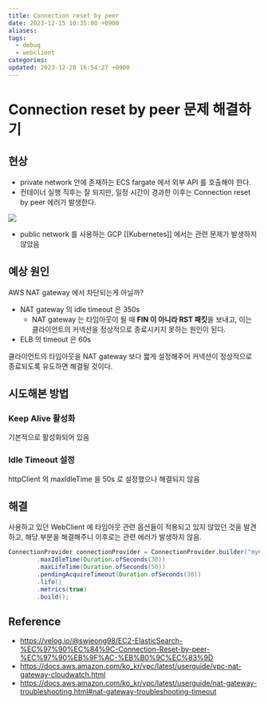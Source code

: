 ```yaml
---
title: Connection reset by peer
date: 2023-12-15 10:35:00 +0900
aliases: 
tags:
  - debug
  - webclient
categories: 
updated: 2023-12-20 16:54:27 +0900
---
```


# Connection reset by peer 문제 해결하기

## 현상

- private network 안에 존재하는 ECS fargate 에서 외부 API 를 호출해야 한다.
- 컨테이너 실행 직후는 잘 되지만, 일정 시간이 경과한 이후는 Connection reset by peer 에러가 발생한다.

![](https://i.imgur.com/d0FzOEn.png)

- public network 를 사용하는 GCP [[Kubernetes]] 에서는 관련 문제가 발생하지 않았음

## 예상 원인

AWS NAT gateway 에서 차단되는게 아닐까?

- NAT gateway 의 idle timeout 은 350s
    - NAT gateway 는 타임아웃이 될 때 **FIN 이 아니라 RST 패킷**을 보내고, 이는 클라이언트의 커넥션을 정상적으로 종료시키지 못하는 원인이 된다.
- ELB 의 timeout 은 60s

클라이언트의 타임아웃을 NAT gateway 보다 짧게 설정해주어 커넥션이 정상적으로 종료되도록 유도하면 해결될 것이다.

## 시도해본 방법

### Keep Alive 활성화

기본적으로 활성화되어 있음

### Idle Timeout 설정

httpClient 의 maxIdleTime 을 50s 로 설정했으나 해결되지 않음

## 해결

사용하고 있던 WebClient 에 타임아웃 관련 옵션들이 적용되고 있지 않았던 것을 발견하고, 해당 부분을 해결해주니 이후로는 관련 에러가 발생하지 않음.

```java
ConnectionProvider connectionProvider = ConnectionProvider.builder("myConnectionPool")
        .maxIdleTime(Duration.ofSeconds(30))
        .maxLifeTime(Duration.ofSeconds(50))
        .pendingAcquireTimeout(Duration.ofSeconds(30))
        .lifo()
        .metrics(true)
        .build();
```

## Reference

- https://velog.io/@swjeong98/EC2-ElasticSearch-%EC%97%90%EC%84%9C-Connection-Reset-by-peer-%EC%97%90%EB%9F%AC-%EB%B0%9C%EC%83%9D
- https://docs.aws.amazon.com/ko_kr/vpc/latest/userguide/vpc-nat-gateway-cloudwatch.html
- https://docs.aws.amazon.com/ko_kr/vpc/latest/userguide/nat-gateway-troubleshooting.html#nat-gateway-troubleshooting-timeout

